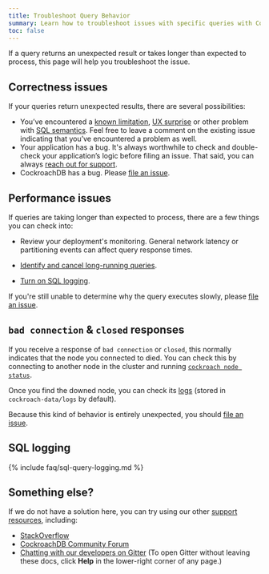 ```yaml
---
title: Troubleshoot Query Behavior
summary: Learn how to troubleshoot issues with specific queries with CockroachDB
toc: false
---
```


If a query returns an unexpected result or takes longer than expected to process, this page will help you troubleshoot the issue.

<div id="toc"></div>

## Correctness issues

If your queries return unexpected results, there are several possibilities:

- You’ve encountered a [known limitation](https://github.com/cockroachdb/cockroach/issues?q=is%3Aopen+is%3Aissue+label%3Aknown-limitation), [UX surprise](https://github.com/cockroachdb/cockroach/issues?utf8=%E2%9C%93&q=is%3Aopen%20is%3Aissue%20label%3Aux-surprise) or other problem with [SQL semantics](https://github.com/cockroachdb/cockroach/issues?utf8=%E2%9C%93&q=is%3Aopen%20is%3Aissue%20label%3Asql-semantics). Feel free to leave a comment on the existing issue indicating that you’ve encountered a problem as well.
- Your application has a bug. It's always worthwhile to check and double-check your application’s logic before filing an issue. That said, you can always [reach out for support](support-resources.html).
- CockroachDB has a bug. Please [file an issue](file-an-issue.html).

## Performance issues

If queries are taking longer than expected to process, there are a few things you can check into:

- Review your deployment's monitoring. General network latency or partitioning events can affect query response times.

- [Identify and cancel long-running queries](manage-long-running-queries.html).

- [Turn on SQL logging](#sql-logging).

If you're still unable to determine why the query executes slowly, please [file an issue](file-an-issue.html).

## `bad connection` & `closed` responses

If you receive a response of `bad connection` or `closed`, this normally indicates that the node you connected to died. You can check this by connecting to another node in the cluster and running [`cockroach node status`](view-node-details.html#show-the-status-of-all-nodes).

Once you find the downed node, you can check its [logs](debug-and-error-logs.html) (stored in `cockroach-data/logs` by default).

Because this kind of behavior is entirely unexpected, you should [file an issue](file-an-issue.html).

## SQL logging

{% include faq/sql-query-logging.md %}

## Something else?

If we do not have a solution here, you can try using our other [support resources](support-resources.html), including:

- [StackOverflow](http://stackoverflow.com/questions/tagged/cockroachdb)
- [CockroachDB Community Forum](https://forum.cockroachlabs.com)
- [Chatting with our developers on Gitter](https://gitter.im/cockroachdb/cockroach) (To open Gitter without leaving these docs, click **Help** in the lower-right corner of any page.)

